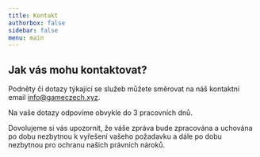 ```yaml
---
title: Kontakt
authorbox: false
sidebar: false
menu: main
---
```


## Jak vás mohu kontaktovat?

Podněty či dotazy týkající se služeb můžete směrovat na náš kontaktní email info@gameczech.xyz.

Na vaše dotazy odpovíme obvykle do 3 pracovních dnů.

Dovolujeme si vás upozornit, že váše zpráva bude zpracována a uchována po dobu nezbytnou k vyřešení vašeho požadavku a dále po dobu nezbytnou pro ochranu našich právních nároků.
